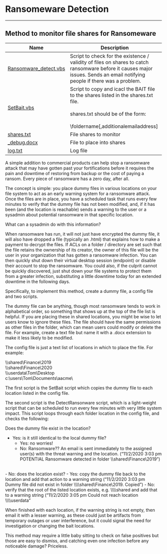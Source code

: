 # Ransomeware Detection

***
## Method to monitor file shares for Ransomeware

| Name | Description |
|------|-------------|
|[Ransomware_detect.vbs](Ransomeware_detect.vbs)|Script to check for the existence / validity of files on shares to catch ransomware before it causes major issues. Sends an email notifying people if there was a problem. |
|[SetBait.vbs](SetBait.vbs)| Script to copy and icacl the BAIT file to the shares listed in the shares.txt file.<br /><br /> shares.txt should be of the form:<br /><br /> \\foldername[,additionalemailaddress]|
|[shares.txt](shares.txt)|File shares to monitor|
|[_debug.docx](_debug.docx)|File to place into shares|
|[log.txt](log.txt)|Log file|


A simple addition to commercial products can help stop a ransomware attack that may have gotten past your fortifications before it requires the pain and downtime of restoring from backup or the cost of paying a ransom.  Every piece of ransomware has a zero day, after all.

The concept is simple:  you place dummy files in various locations on your file system to act as an early warning system for a ransomware attack.  Once the files are in place, you have a scheduled task that runs every few minutes to verify that the dummy file has not been modified, and, if it has been (and the location is reachable) sends a warning to the user or a sysadmin about potential ransomware in that specific location.  

What can a sysadmin do with this information?

When ransomware has run, it will not just have encrypted the dummy file, it will also have dropped a file (typically an .html) that explains how to make a payment to decrypt the files.  If ACLs on a folder / directory are set such that the file retains the ownership of its creator, the owner of this file will be the user in your organization that has gotten a ransomware infection.  You can then quickly shut down their virtual desktop session (endpoint) or disable their account to stop the ransomware.  You could also, if the culprit cannot be quickly discovered, just shut down your file systems to protect them from a greater infection, substituting a little downtime today for an extended downtime in the following days.

Specifically, to implement this method, create a dummy file, a config file and two scripts.  

The dummy file can be anything, though most ransomware tends to work in alphabetical order, so something that shows up at the top of the file list is helpful.  If you are placing these in shared locations, you might be wise to let users know to ignore these files.  The file should have the same permissions as other files in the folder, which can mean users could modify or delete the file.  For example, create a text file but name it with a .docx extension to make it less likely to be modified.  

The config file is just a text list of locations in which to place the file.  For example:

\\\\shared\Finance\2019\
\\\\shared\Finance\2020\
\\\\userdata\Tom\Desktop\
c:\users\Tom\Documents\aacme\

The first script is the SetBait script which copies the dummy file to each location listed in the config file.

The second script is the DetectRansonware script, which is a light-weight script that can be scheduled to run every few minutes with very little system impact.  This script loops through each folder location in the config file, and checks the following:

Does the dummy file exist in the location?
- Yes: is it still identical to the local dummy file?
   - Yes: no worries!
   - No: Ransomware?? An email is sent immediately to the assigned user(s) with the threat warning and the location.  (“11/2/2020 3:03 pm POTENTIAL Ransomware detected in folder \\\\shared\Finance\2019”)
<br />  
-	No: does the location exist?
   - Yes: copy the dummy file back to the location and add that action to a warning string (“11/2/2020 3:03 pm  Dummy file did not exist in folder \\\\shared\Finance\2019.  Copied”)
   - No: verify that the root of the listed location exists, e.g. \\\\shared and add that to a warning string (“11/2/2020 3:05 pm Could not reach location \\\\userdata”

When finished with each location, if the warning string is not empty, then email it with a lesser warning, as these could just be artifacts from temporary outages or user interference, but it could signal the need for investigation or changing the bait locations.

This method may require a little baby sitting to check on false positives but those are easy to dismiss, and catching even one infection before any noticeable damage?  Priceless.

